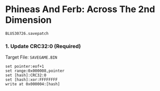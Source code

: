# Phineas And Ferb: Across The 2nd Dimension 

`BLUS30726.savepatch`

### 1. Update CRC32:0 (Required)

Target File: `SAVEGAME.BIN`

```
set pointer:eof+1
set range:0x000008,pointer
set [hash]:CRC32:0
set [hash]:xor:FFFFFFFF
write at 0x000004:[hash]
```

